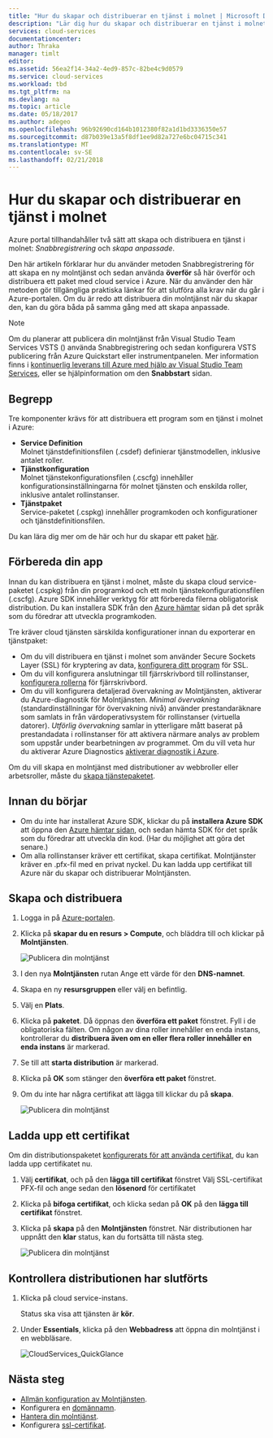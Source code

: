 ```yaml
---
title: "Hur du skapar och distribuerar en tjänst i molnet | Microsoft Docs"
description: "Lär dig hur du skapar och distribuerar en tjänst i molnet med Azure-portalen."
services: cloud-services
documentationcenter: 
author: Thraka
manager: timlt
editor: 
ms.assetid: 56ea2f14-34a2-4ed9-857c-82be4c9d0579
ms.service: cloud-services
ms.workload: tbd
ms.tgt_pltfrm: na
ms.devlang: na
ms.topic: article
ms.date: 05/18/2017
ms.author: adegeo
ms.openlocfilehash: 96b92690cd164b1012380f82a1d1bd3336350e57
ms.sourcegitcommit: d87b039e13a5f8df1ee9d82a727e6bc04715c341
ms.translationtype: MT
ms.contentlocale: sv-SE
ms.lasthandoff: 02/21/2018
---
```

# <a name="how-to-create-and-deploy-a-cloud-service"></a>Hur du skapar och distribuerar en tjänst i molnet
Azure portal tillhandahåller två sätt att skapa och distribuera en tjänst i molnet: *Snabbregistrering* och *skapa anpassade*.

Den här artikeln förklarar hur du använder metoden Snabbregistrering för att skapa en ny molntjänst och sedan använda **överför** så här överför och distribuera ett paket med cloud service i Azure. När du använder den här metoden gör tillgängliga praktiska länkar för att slutföra alla krav när du går i Azure-portalen. Om du är redo att distribuera din molntjänst när du skapar den, kan du göra båda på samma gång med att skapa anpassade.

> [!NOTE]
> Om du planerar att publicera din molntjänst från Visual Studio Team Services VSTS () använda Snabbregistrering och sedan konfigurera VSTS publicering från Azure Quickstart eller instrumentpanelen. Mer information finns i [kontinuerlig leverans till Azure med hjälp av Visual Studio Team Services][TFSTutorialForCloudService], eller se hjälpinformation om den **Snabbstart** sidan.
>
>

## <a name="concepts"></a>Begrepp
Tre komponenter krävs för att distribuera ett program som en tjänst i molnet i Azure:

* **Service Definition**  
  Molnet tjänstdefinitionsfilen (.csdef) definierar tjänstmodellen, inklusive antalet roller.
* **Tjänstkonfiguration**  
  Molnet tjänstekonfigurationsfilen (.cscfg) innehåller konfigurationsinställningarna för molnet tjänsten och enskilda roller, inklusive antalet rollinstanser.
* **Tjänstpaket**  
  Service-paketet (.cspkg) innehåller programkoden och konfigurationer och tjänstdefinitionsfilen.

Du kan lära dig mer om de här och hur du skapar ett paket [här](cloud-services-model-and-package.md).

## <a name="prepare-your-app"></a>Förbereda din app
Innan du kan distribuera en tjänst i molnet, måste du skapa cloud service-paketet (.cspkg) från din programkod och ett moln tjänstekonfigurationsfilen (.cscfg). Azure SDK innehåller verktyg för att förbereda filerna obligatorisk distribution. Du kan installera SDK från den [Azure hämtar](https://azure.microsoft.com/downloads/) sidan på det språk som du föredrar att utveckla programkoden.

Tre kräver cloud tjänsten särskilda konfigurationer innan du exporterar en tjänstpaket:

* Om du vill distribuera en tjänst i molnet som använder Secure Sockets Layer (SSL) för kryptering av data, [konfigurera ditt program](cloud-services-configure-ssl-certificate-portal.md#modify) för SSL.
* Om du vill konfigurera anslutningar till fjärrskrivbord till rollinstanser, [konfigurera rollerna](cloud-services-role-enable-remote-desktop-new-portal.md) för fjärrskrivbord.
* Om du vill konfigurera detaljerad övervakning av Molntjänsten, aktiverar du Azure-diagnostik för Molntjänsten. *Minimal övervakning* (standardinställningar för övervakning nivå) använder prestandaräknare som samlats in från värdoperativsystem för rollinstanser (virtuella datorer). *Utförlig övervakning* samlar in ytterligare mått baserat på prestandadata i rollinstanser för att aktivera närmare analys av problem som uppstår under bearbetningen av programmet. Om du vill veta hur du aktiverar Azure Diagnostics [aktiverar diagnostik i Azure](cloud-services-dotnet-diagnostics.md).

Om du vill skapa en molntjänst med distributioner av webbroller eller arbetsroller, måste du [skapa tjänstepaketet](cloud-services-model-and-package.md#servicepackagecspkg).

## <a name="before-you-begin"></a>Innan du börjar
* Om du inte har installerat Azure SDK, klickar du på **installera Azure SDK** att öppna den [Azure hämtar sidan](https://azure.microsoft.com/downloads/), och sedan hämta SDK för det språk som du föredrar att utveckla din kod. (Har du möjlighet att göra det senare.)
* Om alla rollinstanser kräver ett certifikat, skapa certifikat. Molntjänster kräver en .pfx-fil med en privat nyckel. Du kan ladda upp certifikat till Azure när du skapar och distribuerar Molntjänsten.

## <a name="create-and-deploy"></a>Skapa och distribuera
1. Logga in på [Azure-portalen](https://portal.azure.com/).
2. Klicka på **skapar du en resurs > Compute**, och bläddra till och klickar på **Molntjänsten**.

    ![Publicera din molntjänst](media/cloud-services-how-to-create-deploy-portal/create-cloud-service.png)
3. I den nya **Molntjänsten** rutan Ange ett värde för den **DNS-namnet**.
4. Skapa en ny **resursgruppen** eller välj en befintlig.
5. Välj en **Plats**.
6. Klicka på **paketet**. Då öppnas den **överföra ett paket** fönstret. Fyll i de obligatoriska fälten. Om någon av dina roller innehåller en enda instans, kontrollerar du **distribuera även om en eller flera roller innehåller en enda instans** är markerad.
7. Se till att **starta distribution** är markerad.
8. Klicka på **OK** som stänger den **överföra ett paket** fönstret.
9. Om du inte har några certifikat att lägga till klickar du på **skapa**.

    ![Publicera din molntjänst](media/cloud-services-how-to-create-deploy-portal/select-package.png)

## <a name="upload-a-certificate"></a>Ladda upp ett certifikat
Om din distributionspaketet [konfigurerats för att använda certifikat](cloud-services-configure-ssl-certificate-portal.md#modify), du kan ladda upp certifikatet nu.

1. Välj **certifikat**, och på den **lägga till certifikat** fönstret Välj SSL-certifikat PFX-fil och ange sedan den **lösenord** för certifikatet
2. Klicka på **bifoga certifikat**, och klicka sedan på **OK** på den **lägga till certifikat** fönstret.
3. Klicka på **skapa** på den **Molntjänsten** fönstret. När distributionen har uppnått den **klar** status, kan du fortsätta till nästa steg.

    ![Publicera din molntjänst](media/cloud-services-how-to-create-deploy-portal/attach-cert.png)

## <a name="verify-your-deployment-completed-successfully"></a>Kontrollera distributionen har slutförts
1. Klicka på cloud service-instans.

    Status ska visa att tjänsten är **kör**.
2. Under **Essentials**, klicka på den **Webbadress** att öppna din molntjänst i en webbläsare.

    ![CloudServices_QuickGlance](./media/cloud-services-how-to-create-deploy-portal/running.png)

[TFSTutorialForCloudService]: http://go.microsoft.com/fwlink/?LinkID=251796

## <a name="next-steps"></a>Nästa steg
* [Allmän konfiguration av Molntjänsten](cloud-services-how-to-configure-portal.md).
* Konfigurera en [domännamn](cloud-services-custom-domain-name-portal.md).
* [Hantera din molntjänst](cloud-services-how-to-manage-portal.md).
* Konfigurera [ssl-certifikat](cloud-services-configure-ssl-certificate-portal.md).
